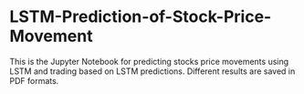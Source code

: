 # LSTM-Prediction-of-Stock-Price-Movement
This is the Jupyter Notebook for predicting stocks price movements using LSTM and trading based on LSTM predictions. Different results are saved in PDF formats.

